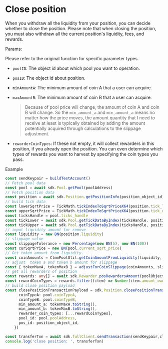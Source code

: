 # Close position

When you withdraw all the liquidity from your position, you can decide whether to close the position. Please note that when closing the position, you must also withdraw all the current position's liquidity, fees, and rewards.

Params:

Please refer to the original function for specific parameter types.

- `poolID`: The object id about which pool you want to operation.

- `posID`: The object id about position.

- `minAmountA`: The minimum amount of coin A that a user can acquire.

- `maxAmountB`: The minimum amount of coin B that a user can acquire.

  > Because of pool price will change, the amount of coin A and coin B will change. So the `min_amount_a` and `min_amount_a` means no matter how the price moves, the amount quantity that I need to receive at least is typically obtained by adding the amount potentially acquired through calculations to the slippage adjustment.

- `rewarderCoinTypes`: If these not empty, it will collect rewarders in this position, if you already open the position. You can even determine which types of rewards you want to harvest by specifying the coin types you pass.

Example

```typescript
const sendKeypair = buildTestAccount()
// Fetch pool data
const pool = await sdk.Pool.getPool(poolAddress)
// Fetch position data
const position = await sdk.Position.getPositionInfo(position_object_id)
// build tick data
const lowerSqrtPrice = TickMath.tickIndexToSqrtPriceX64(position.tick_lower_index)
const upperSqrtPrice = TickMath.tickIndexToSqrtPriceX64(position.tick_upper_index)
const ticksHandle = pool.ticks_handle
const tickLower = await sdk.Pool.getTickDataByIndex(ticksHandle, position.tick_lower_index)
const tickUpper = await sdk.Pool.getTickDataByIndex(ticksHandle, position.tick_upper_index)
// input liquidity amount for remove
const liquidity = new BN(position.liquidity)
// slippage value
const slippageTolerance = new Percentage(new BN(5), new BN(100))
const curSqrtPrice = new BN(pool.current_sqrt_price)
// Get token amount from liquidity.
const coinAmounts = ClmmPoolUtil.getCoinAmountFromLiquidity(liquidity, curSqrtPrice, lowerSqrtPrice, upperSqrtPrice, false)
// adjust  token a and token b amount for slippage
const { tokenMaxA, tokenMaxB } = adjustForCoinSlippage(coinAmounts, slippageTolerance, false)
// get all rewarders of position
const rewards: any[] = await sdk.Rewarder.posRewardersAmount(poolObjectId,pool.positions_handle, position_object_id)
const rewardCoinTypes = rewards.filter((item) => Number(item.amount_owed) > 0).map((item)=> item.coin_address)
// build close position payload
const closePositionTransactionPayload = sdk.Position.closePositionTransactionPayload({
      coinTypeA: pool.coinTypeA,
      coinTypeB: pool.coinTypeB,
      min_amount_a: tokenMaxA.toString(),
      min_amount_b: tokenMaxB.toString(),
      rewarder_coin_types: [...rewardCoinTypes],
      pool_id: pool.poolAddress,
      pos_id: position_object_id,
    })

const transferTxn = await sdk.fullClient.sendTransaction(sendKeypair,closePositionTransactionPayload)
console.log('close position: ', transferTxn)
```
